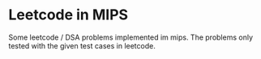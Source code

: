 # Leetcode in MIPS

Some leetcode / DSA problems implemented im mips. The problems only tested with the given test cases in leetcode. 
